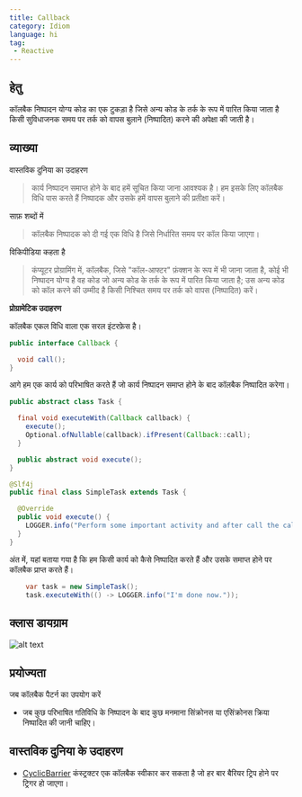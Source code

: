 ```yaml
---
title: Callback
category: Idiom
language: hi
tag:
 - Reactive
---
```


## हेतु

कॉलबैक निष्पादन योग्य कोड का एक टुकड़ा है जिसे अन्य कोड के तर्क के रूप में पारित किया जाता है
किसी सुविधाजनक समय पर तर्क को वापस बुलाने (निष्पादित) करने की अपेक्षा की जाती है।

## व्याख्या

वास्तविक दुनिया का उदाहरण

> कार्य निष्पादन समाप्त होने के बाद हमें सूचित किया जाना आवश्यक है। हम इसके लिए कॉलबैक विधि पास करते हैं
> निष्पादक और उसके हमें वापस बुलाने की प्रतीक्षा करें।

साफ़ शब्दों में

> कॉलबैक निष्पादक को दी गई एक विधि है जिसे निर्धारित समय पर कॉल किया जाएगा।

विकिपीडिया कहता है

> कंप्यूटर प्रोग्रामिंग में, कॉलबैक, जिसे "कॉल-आफ्टर" फ़ंक्शन के रूप में भी जाना जाता है, कोई भी निष्पादन योग्य है
> वह कोड जो अन्य कोड के तर्क के रूप में पारित किया जाता है; उस अन्य कोड को कॉल करने की उम्मीद है
> किसी निश्चित समय पर तर्क को वापस (निष्पादित) करें।

**प्रोग्रामेटिक उदाहरण**

कॉलबैक एकल विधि वाला एक सरल इंटरफ़ेस है।

```java
public interface Callback {

  void call();
}
```

आगे हम एक कार्य को परिभाषित करते हैं जो कार्य निष्पादन समाप्त होने के बाद कॉलबैक निष्पादित करेगा।

```java
public abstract class Task {

  final void executeWith(Callback callback) {
    execute();
    Optional.ofNullable(callback).ifPresent(Callback::call);
  }

  public abstract void execute();
}

@Slf4j
public final class SimpleTask extends Task {

  @Override
  public void execute() {
    LOGGER.info("Perform some important activity and after call the callback method.");
  }
}
```

अंत में, यहां बताया गया है कि हम किसी कार्य को कैसे निष्पादित करते हैं और उसके समाप्त होने पर कॉलबैक प्राप्त करते हैं।

```java
    var task = new SimpleTask();
    task.executeWith(() -> LOGGER.info("I'm done now."));
```

## क्लास डायग्राम

![alt text](../../../callback/etc/callback.png "Callback")

## प्रयोज्यता

जब कॉलबैक पैटर्न का उपयोग करें

* जब कुछ परिभाषित गतिविधि के निष्पादन के बाद कुछ मनमाना सिंक्रोनस या एसिंक्रोनस क्रिया निष्पादित की जानी चाहिए।

## वास्तविक दुनिया के उदाहरण

* [CyclicBarrier](http://docs.oracle.com/javase/7/docs/api/java/util/concurrent/CyclicBarrier.html#CyclicBarrier%28int,%20java.lang.Runnable%29) कंस्ट्रक्टर एक कॉलबैक स्वीकार कर सकता है जो हर बार बैरियर ट्रिप होने पर ट्रिगर हो जाएगा।
